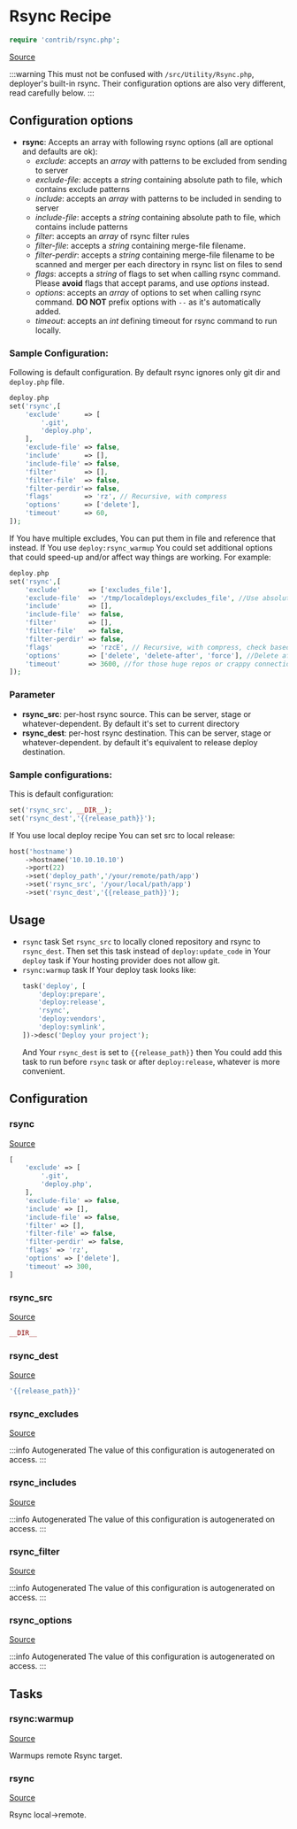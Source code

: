 <!-- DO NOT EDIT THIS FILE! -->
<!-- Instead edit contrib/rsync.php -->
<!-- Then run bin/docgen -->

# Rsync Recipe

```php
require 'contrib/rsync.php';
```

[Source](/contrib/rsync.php)



:::warning
This must not be confused with `/src/Utility/Rsync.php`, deployer's built-in rsync. Their configuration options are also very different, read carefully below.
:::
## Configuration options
- **rsync**: Accepts an array with following rsync options (all are optional and defaults are ok):
    - *exclude*: accepts an *array* with patterns to be excluded from sending to server
    - *exclude-file*: accepts a *string* containing absolute path to file, which contains exclude patterns
    - *include*: accepts an *array* with patterns to be included in sending to server
    - *include-file*: accepts a *string* containing absolute path to file, which contains include patterns
    - *filter*: accepts an *array* of rsync filter rules
    - *filter-file*: accepts a *string* containing merge-file filename.
    - *filter-perdir*: accepts a *string* containing merge-file filename to be scanned and merger per each directory in rsync list on files to send
    - *flags*: accepts a *string* of flags to set when calling rsync command. Please **avoid** flags that accept params, and use *options* instead.
    - *options*: accepts an *array* of options to set when calling rsync command. **DO NOT** prefix options with `--` as it's automatically added.
    - *timeout*: accepts an *int* defining timeout for rsync command to run locally.
### Sample Configuration:
Following is default configuration. By default rsync ignores only git dir and `deploy.php` file.
```php
deploy.php
set('rsync',[
    'exclude'      => [
        '.git',
        'deploy.php',
    ],
    'exclude-file' => false,
    'include'      => [],
    'include-file' => false,
    'filter'       => [],
    'filter-file'  => false,
    'filter-perdir'=> false,
    'flags'        => 'rz', // Recursive, with compress
    'options'      => ['delete'],
    'timeout'      => 60,
]);
```
If You have multiple excludes, You can put them in file and reference that instead. If You use `deploy:rsync_warmup` You could set additional options that could speed-up and/or affect way things are working. For example:
```php
deploy.php
set('rsync',[
    'exclude'       => ['excludes_file'],
    'exclude-file'  => '/tmp/localdeploys/excludes_file', //Use absolute path to avoid possible rsync problems
    'include'       => [],
    'include-file'  => false,
    'filter'        => [],
    'filter-file'   => false,
    'filter-perdir' => false,
    'flags'         => 'rzcE', // Recursive, with compress, check based on checksum rather than time/size, preserve Executable flag
    'options'       => ['delete', 'delete-after', 'force'], //Delete after successful transfer, delete even if deleted dir is not empty
    'timeout'       => 3600, //for those huge repos or crappy connection
]);
```
### Parameter
- **rsync_src**: per-host rsync source. This can be server, stage or whatever-dependent. By default it's set to current directory
- **rsync_dest**: per-host rsync destination. This can be server, stage or whatever-dependent. by default it's equivalent to release deploy destination.
### Sample configurations:
This is default configuration:
```php
set('rsync_src', __DIR__);
set('rsync_dest','{{release_path}}');
```
If You use local deploy recipe You can set src to local release:
```php
host('hostname')
    ->hostname('10.10.10.10')
    ->port(22)
    ->set('deploy_path','/your/remote/path/app')
    ->set('rsync_src', '/your/local/path/app')
    ->set('rsync_dest','{{release_path}}');
```
## Usage
- `rsync` task
    Set `rsync_src` to locally cloned repository and rsync to `rsync_dest`. Then set this task instead of `deploy:update_code` in Your `deploy` task if Your hosting provider does not allow git.
- `rsync:warmup` task
    If Your deploy task looks like:
    ```php
    task('deploy', [
        'deploy:prepare',
        'deploy:release',
        'rsync',
        'deploy:vendors',
        'deploy:symlink',
    ])->desc('Deploy your project');
    ```
    And Your `rsync_dest` is set to `{{release_path}}` then You could add this task to run before `rsync` task or after `deploy:release`, whatever is more convenient.


## Configuration
### rsync
[Source](https://github.com/deployphp/deployer/blob/master/contrib/rsync.php#L120)



```php title="Default value"
[
    'exclude' => [
        '.git',
        'deploy.php',
    ],
    'exclude-file' => false,
    'include' => [],
    'include-file' => false,
    'filter' => [],
    'filter-file' => false,
    'filter-perdir' => false,
    'flags' => 'rz',
    'options' => ['delete'],
    'timeout' => 300,
]
```


### rsync_src
[Source](https://github.com/deployphp/deployer/blob/master/contrib/rsync.php#L136)



```php title="Default value"
__DIR__
```


### rsync_dest
[Source](https://github.com/deployphp/deployer/blob/master/contrib/rsync.php#L137)



```php title="Default value"
'{{release_path}}'
```


### rsync_excludes
[Source](https://github.com/deployphp/deployer/blob/master/contrib/rsync.php#L139)


:::info Autogenerated
The value of this configuration is autogenerated on access.
:::




### rsync_includes
[Source](https://github.com/deployphp/deployer/blob/master/contrib/rsync.php#L154)


:::info Autogenerated
The value of this configuration is autogenerated on access.
:::




### rsync_filter
[Source](https://github.com/deployphp/deployer/blob/master/contrib/rsync.php#L169)


:::info Autogenerated
The value of this configuration is autogenerated on access.
:::




### rsync_options
[Source](https://github.com/deployphp/deployer/blob/master/contrib/rsync.php#L187)


:::info Autogenerated
The value of this configuration is autogenerated on access.
:::





## Tasks

### rsync:warmup
[Source](https://github.com/deployphp/deployer/blob/master/contrib/rsync.php#L199)

Warmups remote Rsync target.




### rsync
[Source](https://github.com/deployphp/deployer/blob/master/contrib/rsync.php#L214)

Rsync local->remote.




